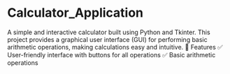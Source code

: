 # Calculator_Application
A simple and interactive calculator built using Python and Tkinter. This project provides a graphical user interface (GUI) for performing basic arithmetic operations, making calculations easy and intuitive.  🚀 Features ✅ User-friendly interface with buttons for all operations ✅ Basic arithmetic operations 
